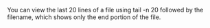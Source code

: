 You can view the last 20 lines of a file using tail -n 20 followed by the filename, which shows only the end portion of the file.
